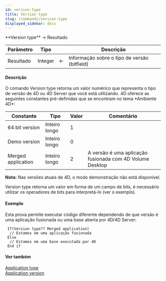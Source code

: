 ```yaml
---
id: version-type
title: Version type
slug: /commands/version-type
displayed_sidebar: docs
---
```


<!--REF #_command_.Version type.Syntax-->**Version type**  -> Resultado<!-- END REF-->
<!--REF #_command_.Version type.Params-->
| Parâmetro | Tipo |  | Descrição |
| --- | --- | --- | --- |
| Resultado | Integer | &#8592; | Informação sobre o tipo de versão (bitfield) |

<!-- END REF-->

#### Descrição 

<!--REF #_command_.Version type.Summary-->O comando Version type retorna um valor numérico que representa o tipo de versão de 4D ou 4D Server que você está utilizando.<!-- END REF--> 4D oferece as seguintes constantes pré-definidas que se encontram no tema *Ambiente 4D*:

| Constante          | Tipo          | Valor | Comentário                                               |
| ------------------ | ------------- | ----- | -------------------------------------------------------- |
| 64 bit version     | Inteiro longo | 1     |                                                          |
| Demo version       | Inteiro longo | 0     |                                                          |
| Merged application | Inteiro longo | 2     | A versão é uma aplicação fusionada com 4D Volume Desktop |

**Nota:** Nas versões atuais de 4D, o modo demonstração não está disponível.

Version type retorna um valor em forma de um campo de bits, é necessário utilizar os operadores de bits para interpretá-lo (ver o exemplo).

#### Exemplo 

Esta prova permite executar código diferente dependendo de que versão é uma aplicação fusionada ou uma base aberta por 4D/4D Server:

```4d
 If(Version type?? Merged application)
  // Estamos em uma aplicação fusionada
 Else
  // Estamos em uma base executada por 4D
 End if
```

#### Ver também 

[Application type](application-type.md)  
[Application version](application-version.md)  
